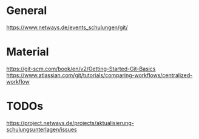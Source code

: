 # General

https://www.netways.de/events_schulungen/git/

# Material

https://git-scm.com/book/en/v2/Getting-Started-Git-Basics
https://www.atlassian.com/git/tutorials/comparing-workflows/centralized-workflow

# TODOs

https://project.netways.de/projects/aktualisierung-schulungsunterlagen/issues
